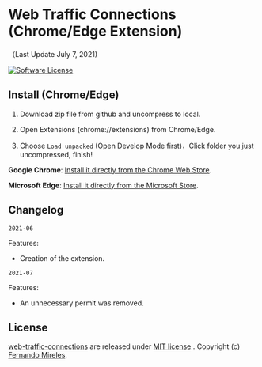 # Web Traffic Connections (Chrome/Edge Extension)

（Last Update July 7, 2021)

[![Software License](https://img.shields.io/badge/license-MIT-brightgreen.svg)](LICENSE)

## Install (Chrome/Edge)

1. Download zip file from github and uncompress to local.

2. Open Extensions (chrome://extensions) from Chrome/Edge.

3. Choose `Load unpacked` (Open Develop Mode first)，Click folder you just uncompressed, finish!

**Google Chrome**:
[Install it directly from the Chrome Web Store](https://chrome.google.com/webstore/detail/web-traffic-connections/jeolnajjcokiigcblpbkbdkdeckbglbp/related?hl=es&authuser=0).

**Microsoft Edge**:
[Install it directly from the Microsoft Store](https://microsoftedge.microsoft.com/addons/detail/web-traffic-connections/hjnhphaanpaikmjgekggoahgadlgnnnd).

## Changelog

`2021-06`

Features:
- Creation of the extension.

`2021-07`

Features:
- An unnecessary permit was removed.

## License

[web-traffic-connections](https://github.com/fernandomireles/web-traffic-connections/) are released under [MIT license](https://github.com/fernandomireles/web-traffic-connections/blob/main/LICENSE) . Copyright (c) [Fernando Mireles](https://github.com/fernandomireles).

